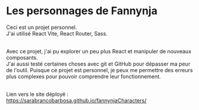 # Les personnages de Fannynja

Ceci est un projet personnel. <br>
J'ai utilisé React Vite, React Router, Sass.<br><br>

Avec ce projet, j'ai pu explorer un peu plus React et manipuler de nouveaux composants.<br>
J'ai aussi testé certaines choses avec git et GitHub pour dépasser ma peur de l'outil. Puisque ce projet est personnel, je peux me permettre des erreurs plus complexes pour pouvoir comprendre leur fonctionnement.<br><br>

Lien vers le site déployé : https://sarabrancobarbosa.github.io/fannynjaCharacters/